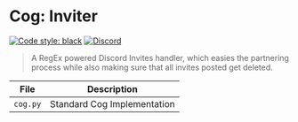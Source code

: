# Cog: Inviter

[![Code style: black](https://img.shields.io/badge/code%20style-black-000000.svg?style=for-the-badge)](https://github.com/psf/black)
[![Discord](https://img.shields.io/discord/719343092963999804?color=%235865F2&label=Server&logo=discord&logoColor=white&style=for-the-badge)](https://discord.gg/CENcTvnarE)

> A RegEx powered Discord Invites handler, which easies the partnering process while also making sure that all invites posted get deleted.

|   File   |        Description          |
|----------|-----------------------------|
| `cog.py` | Standard Cog Implementation |
